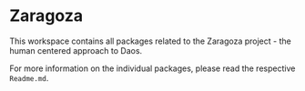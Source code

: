 # Zaragoza

This workspace contains all packages related to the Zaragoza project - the human centered approach to Daos.

For more information on the individual packages, please read the respective `Readme.md`.

